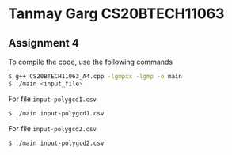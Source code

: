 # Tanmay Garg CS20BTECH11063
## Assignment 4

To compile the code, use the following commands
```bash
$ g++ CS20BTECH11063_A4.cpp -lgmpxx -lgmp -o main
$ ./main <input_file>
```

For file ```input-polygcd1.csv```
```bash
$ ./main input-polygcd1.csv
```

For file ```input-polygcd2.csv```
```bash
$ ./main input-polygcd2.csv
```